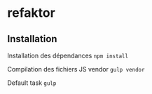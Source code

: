 refaktor
========
 ## Installation ##

 Installation des dépendances <code>npm install</code>

 Compilation des fichiers JS vendor <code>gulp vendor</code>
 
 Default task <code>gulp</code>
